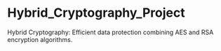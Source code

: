 # Hybrid_Cryptography_Project
Hybrid Cryptography: Efficient data protection combining AES and RSA encryption algorithms.

